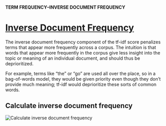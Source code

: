 #### TERM FREQUENCY–INVERSE DOCUMENT FREQUENCY
# [Inverse Document Frequency](https://www.codecademy.com/paths/build-chatbots-with-python/tracks/retrieval-based-chatbots/modules/language-and-topic-modeling-chatbots/lessons/language-model-tf-idf/exercises/inverse-document-frequency)
The inverse document frequency component of the tf-idf score penalizes terms that appear more frequently across a corpus.
The intuition is that words that appear more frequently in the corpus give less insight into the topic or meaning of an individual document, and should thus be deprioritized.

For example, terms like “the” or “go” are used all over the place, so in a bag-of-words model, they would be given priority even though they don’t provide much meaning; 
tf-idf would deprioritize these sorts of common words.

## Calculate inverse document frequency

![Calculate inverse document frequency](https://github.com/lendoo73/Challenge-Project-of-CodeCademy/blob/master/python/Build_Chatbots_with_Python/Retrieval_Based_Chatbots/Term_frequency_inverse_document_frequency/Inverse_document_frequency/calculate_inverse_document_frequency.jpg)
